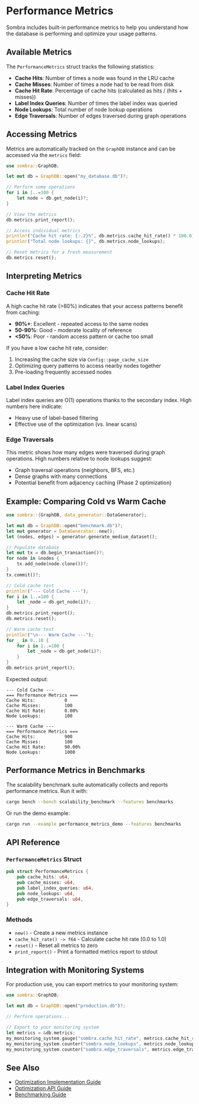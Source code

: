 # Performance Metrics

Sombra includes built-in performance metrics to help you understand how the database is performing and optimize your usage patterns.

## Available Metrics

The `PerformanceMetrics` struct tracks the following statistics:

- **Cache Hits**: Number of times a node was found in the LRU cache
- **Cache Misses**: Number of times a node had to be read from disk
- **Cache Hit Rate**: Percentage of cache hits (calculated as hits / (hits + misses))
- **Label Index Queries**: Number of times the label index was queried
- **Node Lookups**: Total number of node lookup operations
- **Edge Traversals**: Number of edges traversed during graph operations

## Accessing Metrics

Metrics are automatically tracked on the `GraphDB` instance and can be accessed via the `metrics` field:

```rust
use sombra::GraphDB;

let mut db = GraphDB::open("my_database.db")?;

// Perform some operations
for i in 1..=100 {
    let node = db.get_node(i)?;
}

// View the metrics
db.metrics.print_report();

// Access individual metrics
println!("Cache hit rate: {:.2}%", db.metrics.cache_hit_rate() * 100.0);
println!("Total node lookups: {}", db.metrics.node_lookups);

// Reset metrics for a fresh measurement
db.metrics.reset();
```

## Interpreting Metrics

### Cache Hit Rate

A high cache hit rate (>80%) indicates that your access patterns benefit from caching:
- **90%+**: Excellent - repeated access to the same nodes
- **50-90%**: Good - moderate locality of reference
- **<50%**: Poor - random access pattern or cache too small

If you have a low cache hit rate, consider:
1. Increasing the cache size via `Config::page_cache_size`
2. Optimizing query patterns to access nearby nodes together
3. Pre-loading frequently accessed nodes

### Label Index Queries

Label index queries are O(1) operations thanks to the secondary index. High numbers here indicate:
- Heavy use of label-based filtering
- Effective use of the optimization (vs. linear scans)

### Edge Traversals

This metric shows how many edges were traversed during graph operations. High numbers relative to node lookups suggest:
- Graph traversal operations (neighbors, BFS, etc.)
- Dense graphs with many connections
- Potential benefit from adjacency caching (Phase 2 optimization)

## Example: Comparing Cold vs Warm Cache

```rust
use sombra::{GraphDB, data_generator::DataGenerator};

let mut db = GraphDB::open("benchmark.db")?;
let mut generator = DataGenerator::new();
let (nodes, edges) = generator.generate_medium_dataset();

// Populate database
let mut tx = db.begin_transaction()?;
for node in &nodes {
    tx.add_node(node.clone())?;
}
tx.commit()?;

// Cold cache test
println!("--- Cold Cache ---");
for i in 1..=100 {
    let _node = db.get_node(i)?;
}
db.metrics.print_report();
db.metrics.reset();

// Warm cache test
println!("\n--- Warm Cache ---");
for _ in 0..10 {
    for i in 1..=100 {
        let _node = db.get_node(i)?;
    }
}
db.metrics.print_report();
```

Expected output:
```
--- Cold Cache ---
=== Performance Metrics ===
Cache Hits:           0
Cache Misses:         100
Cache Hit Rate:       0.00%
Node Lookups:         100

--- Warm Cache ---
=== Performance Metrics ===
Cache Hits:           900
Cache Misses:         100
Cache Hit Rate:       90.00%
Node Lookups:         1000
```

## Performance Metrics in Benchmarks

The scalability benchmark suite automatically collects and reports performance metrics. Run it with:

```bash
cargo bench --bench scalability_benchmark --features benchmarks
```

Or run the demo example:

```bash
cargo run --example performance_metrics_demo --features benchmarks
```

## API Reference

### `PerformanceMetrics` Struct

```rust
pub struct PerformanceMetrics {
    pub cache_hits: u64,
    pub cache_misses: u64,
    pub label_index_queries: u64,
    pub node_lookups: u64,
    pub edge_traversals: u64,
}
```

### Methods

- `new()` - Create a new metrics instance
- `cache_hit_rate() -> f64` - Calculate cache hit rate (0.0 to 1.0)
- `reset()` - Reset all metrics to zero
- `print_report()` - Print a formatted metrics report to stdout

## Integration with Monitoring Systems

For production use, you can export metrics to your monitoring system:

```rust
use sombra::GraphDB;

let mut db = GraphDB::open("production.db")?;

// Perform operations...

// Export to your monitoring system
let metrics = &db.metrics;
my_monitoring_system.gauge("sombra.cache_hit_rate", metrics.cache_hit_rate());
my_monitoring_system.counter("sombra.node_lookups", metrics.node_lookups);
my_monitoring_system.counter("sombra.edge_traversals", metrics.edge_traversals);
```

## See Also

- [Optimization Implementation Guide](./lookup_optimization_implementation.md)
- [Optimization API Guide](./optimization_api_guide.md)
- [Benchmarking Guide](../README_BENCHMARKS.md)
